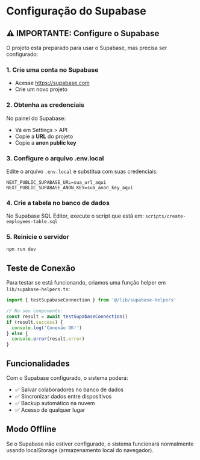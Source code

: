 # Configuração do Supabase

## ⚠️ IMPORTANTE: Configure o Supabase

O projeto está preparado para usar o Supabase, mas precisa ser configurado:

### 1. Crie uma conta no Supabase
- Acesse https://supabase.com
- Crie um novo projeto

### 2. Obtenha as credenciais
No painel do Supabase:
- Vá em Settings > API
- Copie a **URL** do projeto
- Copie a **anon public key**

### 3. Configure o arquivo .env.local
Edite o arquivo `.env.local` e substitua com suas credenciais:

```
NEXT_PUBLIC_SUPABASE_URL=sua_url_aqui
NEXT_PUBLIC_SUPABASE_ANON_KEY=sua_anon_key_aqui
```

### 4. Crie a tabela no banco de dados
No Supabase SQL Editor, execute o script que está em:
`scripts/create-employees-table.sql`

### 5. Reinicie o servidor
```bash
npm run dev
```

## Teste de Conexão

Para testar se está funcionando, criamos uma função helper em `lib/supabase-helpers.ts`:

```javascript
import { testSupabaseConnection } from '@/lib/supabase-helpers'

// No seu componente:
const result = await testSupabaseConnection()
if (result.success) {
  console.log('Conexão OK!')
} else {
  console.error(result.error)
}
```

## Funcionalidades

Com o Supabase configurado, o sistema poderá:
- ✅ Salvar colaboradores no banco de dados
- ✅ Sincronizar dados entre dispositivos
- ✅ Backup automático na nuvem
- ✅ Acesso de qualquer lugar

## Modo Offline

Se o Supabase não estiver configurado, o sistema funcionará normalmente usando localStorage (armazenamento local do navegador).